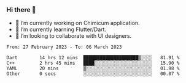 ### Hi there 👋

<!--
**devcat37/devcat37** is a ✨ _special_ ✨ repository because its `README.md` (this file) appears on your GitHub profile.-->


- 🔭 I’m currently working on Chimicum application.
- 🌱 I’m currently learning Flutter/Dart.
- 👯 I’m looking to collaborate with UI designers.
<!-- - 🤔 I’m looking for help with ... -->

<!--START_SECTION:waka-->

```text
From: 27 February 2023 - To: 06 March 2023

Dart        14 hrs 12 mins  ████████████████████▒░░░░   81.91 %
C++         2 hrs 45 mins   ████░░░░░░░░░░░░░░░░░░░░░   15.90 %
YAML        20 mins         ▒░░░░░░░░░░░░░░░░░░░░░░░░   01.98 %
Other       0 secs          ░░░░░░░░░░░░░░░░░░░░░░░░░   00.07 %
```

<!--END_SECTION:waka-->
